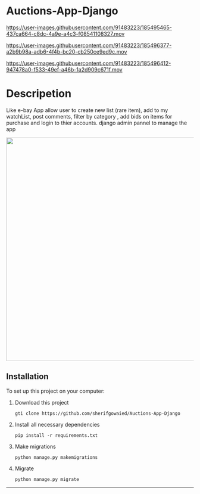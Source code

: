 # Auctions-App-Django




https://user-images.githubusercontent.com/91483223/185495465-437ca664-c8dc-4a9e-a4c3-f08541108327.mov




https://user-images.githubusercontent.com/91483223/185496377-a2b9b98a-adb6-4f4b-bc20-cb250ce9ed9c.mov



https://user-images.githubusercontent.com/91483223/185496412-947478a0-f533-49ef-a46b-1a2d909c671f.mov


# Descripetion
Like e-bay App allow user to create new list (rare item), add to my watchList, post comments, filter by category , add bids on items for purchase and login to thier accounts. django admin pannel to manage the app

<img src="blob:https://imgur.com/552c37d5-86a2-43c4-b5f7-155460213c34" width="600px"/>



## Installation
To set up this project on your computer:
1. Download this project
    ```
    gti clone https://github.com/sherifgowaied/Auctions-App-Django
    ```
2. Install all necessary dependencies
    ```
    pip install -r requirements.txt
    ```
3. Make migrations
    ```
    python manage.py makemigrations
    ```
4. Migrate
    ```
    python manage.py migrate
    ```

---

